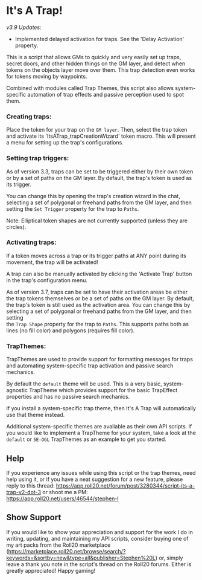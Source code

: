 # It's A Trap!

_v3.9 Updates:_
* Implemented delayed activation for traps. See the 'Delay Activation' property.

This is a script that allows GMs to quickly and very easily set up traps,
secret doors, and other hidden things on the GM layer, and detect when tokens
on the objects layer move over them. This trap detection even works for tokens
moving by waypoints.

Combined with modules called Trap Themes, this script also allows system-specific
automation of trap effects and passive perception used to spot them.

### Creating traps:

Place the token for your trap on the ```GM layer```.
Then, select the trap token and activate its 'ItsATrap_trapCreationWizard' token macro.
This will present a menu for setting up the trap's configurations.

### Setting trap triggers:

As of version 3.3, traps can be set to be triggered either by their own token or
by a set of paths on the GM layer. By default, the trap's token is used as
its trigger.

You can change this by opening the trap's creation wizard in the chat,
selecting a set of polygonal or freehand paths from the GM layer, and then setting
the ```Set Trigger``` property for the trap to ```Paths```.

Note: Elliptical token shapes are not currently supported (unless they are circles).

### Activating traps:

If a token moves across a trap or its trigger paths at ANY point during its
movement, the trap will be activated!

A trap can also be manually activated by clicking the 'Activate Trap' button
in the trap's configuration menu.

As of version 3.7, traps can be set to have their activation areas be either the
trap tokens themselves or be a set of paths on the GM layer. By default, the trap's
token is still used as the activation area. You can change this by selecting a
set of polygonal or freehand paths from the GM layer, and then setting  
the ```Trap Shape``` property for the trap to ```Paths```. This supports paths
both as lines (no fill color) and polygons (requires fill color).

### TrapThemes:

TrapThemes are used to provide support for formatting messages for traps and
automating system-specific trap activation and passive search mechanics.

By default the ```default``` theme will be used. This is a very basic,
system-agnostic TrapTheme which provides support for the basic TrapEffect properties
and has no passive search mechanics.

If you install a system-specific trap theme, then It's A Trap will automatically use
that theme instead.

Additional system-specific themes are available as their own API scripts.
If you would like to implement a TrapTheme for your system, take a look at
the ```default``` or ```5E-OGL``` TrapThemes as an example to get you started.

## Help

If you experience any issues while using this script or the trap themes,
need help using it, or if you have a neat suggestion for a new feature, please reply to this thread:
https://app.roll20.net/forum/post/3280344/script-its-a-trap-v2-dot-3
or shoot me a PM:
https://app.roll20.net/users/46544/stephen-l

## Show Support

If you would like to show your appreciation and support for the work I do in writing,
updating, and maintaining my API scripts, consider buying one of my art packs from the Roll20 marketplace (https://marketplace.roll20.net/browse/search/?keywords=&sortby=new&type=all&publisher=Stephen%20L)
or, simply leave a thank you note in the script's thread on the Roll20 forums.
Either is greatly appreciated! Happy gaming!
